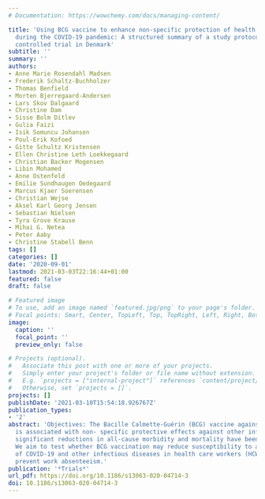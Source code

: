 ```yaml
---
# Documentation: https://wowchemy.com/docs/managing-content/

title: 'Using BCG vaccine to enhance non-specific protection of health care workers
  during the COVID-19 pandemic: A structured summary of a study protocol for a randomised
  controlled trial in Denmark'
subtitle: ''
summary: ''
authors:
- Anne Marie Rosendahl Madsen
- Frederik Schaltz-Buchholzer
- Thomas Benfield
- Morten Bjerregaard-Andersen
- Lars Skov Dalgaard
- Christine Dam
- Sisse Bolm Ditlev
- Gulia Faizi
- Isik Somuncu Johansen
- Poul-Erik Kofoed
- Gitte Schultz Kristensen
- Ellen Christine Leth Loekkegaard
- Christian Backer Mogensen
- Libin Mohamed
- Anne Ostenfeld
- Emilie Sundhaugen Oedegaard
- Marcus Kjaer Soerensen
- Christian Wejse
- Aksel Karl Georg Jensen
- Sebastian Nielsen
- Tyra Grove Krause
- Mihai G. Netea
- Peter Aaby
- Christine Stabell Benn
tags: []
categories: []
date: '2020-09-01'
lastmod: 2021-03-03T22:16:44+01:00
featured: false
draft: false

# Featured image
# To use, add an image named `featured.jpg/png` to your page's folder.
# Focal points: Smart, Center, TopLeft, Top, TopRight, Left, Right, BottomLeft, Bottom, BottomRight.
image:
  caption: ''
  focal_point: ''
  preview_only: false

# Projects (optional).
#   Associate this post with one or more of your projects.
#   Simply enter your project's folder or file name without extension.
#   E.g. `projects = ["internal-project"]` references `content/project/deep-learning/index.md`.
#   Otherwise, set `projects = []`.
projects: []
publishDate: '2021-03-10T15:54:18.926767Z'
publication_types:
- '2'
abstract: 'Objectives: The Bacille Calmette-Guérin (BCG) vaccine against tuberculosis
  is associated with non- specific protective effects against other infections, and
  significant reductions in all-cause morbidity and mortality have been reported.
  We aim to test whether BCG vaccination may reduce susceptibility to and/or the severity
  of COVID-19 and other infectious diseases in health care workers (HCW) and thus
  prevent work absenteeism.'
publication: '*Trials*'
url_pdf: https://doi.org/10.1186/s13063-020-04714-3
doi: 10.1186/s13063-020-04714-3
---
```

